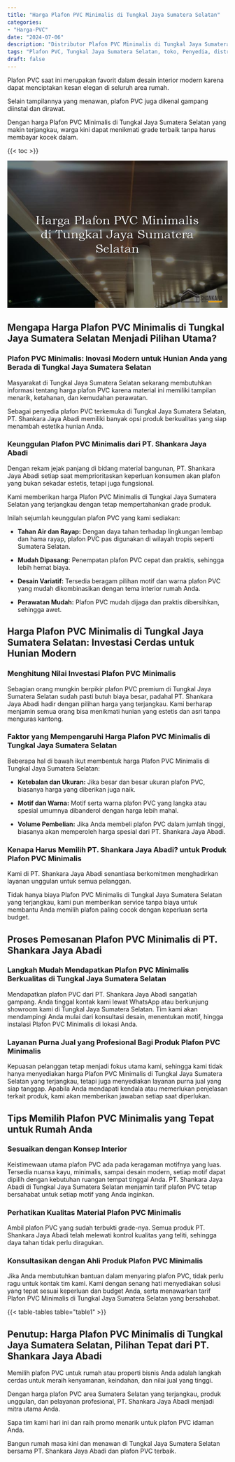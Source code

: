 ```yaml
---
title: "Harga Plafon PVC Minimalis di Tungkal Jaya Sumatera Selatan"
categories: 
- "Harga-PVC"
date: "2024-07-06"
description: "Distributor Plafon PVC Minimalis di Tungkal Jaya Sumatera Selatan untuk tempat tinggal, perkantoran, serta gerai. Panel berkualitas, beragam motif, variasi warna modern, dengan jasa pemasangan dikerjakan oleh tim profesional dan kepastian resmi!|Layanan distribusi Plafon PVC Minimalis di Tungkal Jaya Sumatera Selatan bagi keperluan rumah, office, atau toko, beserta material berkualitas dan instalasi oleh tim ahli dan garansi resmi.|Alternatif Plafon PVC Minimalis di Tungkal Jaya Sumatera Selatan yang terpercaya untuk rumah, perkantoran, serta toko, bersama produk unggulan dan instalasi oleh tim berpengalaman serta kepastian resmi.|Penjualan Plafon PVC Minimalis di Tungkal Jaya Sumatera Selatan bagi rumah, perkantoran, serta ritel, beserta material terbaik dan penempatan oleh tenaga ahli profesional, lengkap beserta kepastian resmi.}"
tags: "Plafon PVC, Tungkal Jaya Sumatera Selatan, toko, Penyedia, distributor"
draft: false
---
```


Plafon PVC saat ini merupakan favorit dalam desain interior modern karena dapat menciptakan kesan elegan di seluruh area rumah.

Selain tampilannya yang menawan, plafon PVC juga dikenal gampang diinstal dan dirawat.

Dengan harga Plafon PVC Minimalis di Tungkal Jaya Sumatera Selatan yang makin terjangkau, warga kini dapat menikmati grade terbaik tanpa harus membayar kocek dalam.

{{< toc >}}

![Harga Plafon PVC Minimalis di Tungkal Jaya Sumatera Selatan](/images/Harga-PVC/Harga-Plafon-PVC-Minimalis-di-Tungkal-Jaya-Sumatera-Selatan.png)


## Mengapa Harga Plafon PVC Minimalis di Tungkal Jaya Sumatera Selatan Menjadi Pilihan Utama?

### Plafon PVC Minimalis: Inovasi Modern untuk Hunian Anda yang Berada di Tungkal Jaya Sumatera Selatan

Masyarakat di Tungkal Jaya Sumatera Selatan sekarang membutuhkan informasi tentang harga plafon PVC karena material ini memiliki tampilan menarik, ketahanan, dan kemudahan perawatan.

Sebagai penyedia plafon PVC terkemuka di Tungkal Jaya Sumatera Selatan, PT. Shankara Jaya Abadi memiliki banyak opsi produk berkualitas yang siap menambah estetika hunian Anda.

### Keunggulan Plafon PVC Minimalis dari PT. Shankara Jaya Abadi

Dengan rekam jejak panjang di bidang material bangunan, PT. Shankara Jaya Abadi setiap saat memprioritaskan keperluan konsumen akan plafon yang bukan sekadar estetis, tetapi juga fungsional.

Kami memberikan harga Plafon PVC Minimalis di Tungkal Jaya Sumatera Selatan yang terjangkau dengan tetap mempertahankan grade produk.

Inilah sejumlah keunggulan plafon PVC yang kami sediakan:

- **Tahan Air dan Rayap:** Dengan daya tahan terhadap lingkungan lembap dan hama rayap, plafon PVC pas digunakan di wilayah tropis seperti Sumatera Selatan.

- **Mudah Dipasang:** Penempatan plafon PVC cepat dan praktis, sehingga lebih hemat biaya.

- **Desain Variatif:** Tersedia beragam pilihan motif dan warna plafon PVC yang mudah dikombinasikan dengan tema interior rumah Anda.

- **Perawatan Mudah:** Plafon PVC mudah dijaga dan praktis dibersihkan, sehingga awet.

## Harga Plafon PVC Minimalis di Tungkal Jaya Sumatera Selatan: Investasi Cerdas untuk Hunian Modern

### Menghitung Nilai Investasi Plafon PVC Minimalis

Sebagian orang mungkin berpikir plafon PVC premium di Tungkal Jaya Sumatera Selatan sudah pasti butuh biaya besar, padahal PT. Shankara Jaya Abadi hadir dengan pilihan harga yang terjangkau. Kami berharap menjamin semua orang bisa menikmati hunian yang estetis dan asri tanpa menguras kantong.

### Faktor yang Mempengaruhi Harga Plafon PVC Minimalis di Tungkal Jaya Sumatera Selatan

Beberapa hal di bawah ikut membentuk harga Plafon PVC Minimalis di Tungkal Jaya Sumatera Selatan:

- **Ketebalan dan Ukuran:** Jika besar dan besar ukuran plafon PVC, biasanya harga yang diberikan juga naik.

- **Motif dan Warna:** Motif serta warna plafon PVC yang langka atau spesial umumnya dibanderol dengan harga lebih mahal.

- **Volume Pembelian:** Jika Anda membeli plafon PVC dalam jumlah tinggi, biasanya akan memperoleh harga spesial dari PT. Shankara Jaya Abadi.

### Kenapa Harus Memilih PT. Shankara Jaya Abadi? untuk Produk Plafon PVC Minimalis

Kami di PT. Shankara Jaya Abadi senantiasa berkomitmen menghadirkan layanan unggulan untuk semua pelanggan.

Tidak hanya biaya Plafon PVC Minimalis di Tungkal Jaya Sumatera Selatan yang terjangkau, kami pun memberikan service tanpa biaya untuk membantu Anda memilih plafon paling cocok dengan keperluan serta budget.

## Proses Pemesanan Plafon PVC Minimalis di PT. Shankara Jaya Abadi

### Langkah Mudah Mendapatkan Plafon PVC Minimalis Berkualitas di Tungkal Jaya Sumatera Selatan

Mendapatkan plafon PVC dari PT. Shankara Jaya Abadi sangatlah gampang. Anda tinggal kontak kami lewat WhatsApp atau berkunjung showroom kami di Tungkal Jaya Sumatera Selatan. Tim kami akan mendampingi Anda mulai dari konsultasi desain, menentukan motif, hingga instalasi Plafon PVC Minimalis di lokasi Anda.

### Layanan Purna Jual yang Profesional Bagi Produk Plafon PVC Minimalis

Kepuasan pelanggan tetap menjadi fokus utama kami, sehingga kami tidak hanya menyediakan harga Plafon PVC Minimalis di Tungkal Jaya Sumatera Selatan yang terjangkau, tetapi juga menyediakan layanan purna jual yang siap tanggap. Apabila Anda mendapati kendala atau memerlukan penjelasan terkait produk, kami akan memberikan jawaban setiap saat diperlukan.

## Tips Memilih Plafon PVC Minimalis yang Tepat untuk Rumah Anda

### Sesuaikan dengan Konsep Interior

Keistimewaan utama plafon PVC ada pada keragaman motifnya yang luas. Tersedia nuansa kayu, minimalis, sampai desain modern, setiap motif dapat dipilih dengan kebutuhan ruangan tempat tinggal Anda. PT. Shankara Jaya Abadi di Tungkal Jaya Sumatera Selatan menjamin tarif plafon PVC tetap bersahabat untuk setiap motif yang Anda inginkan.

### Perhatikan Kualitas Material Plafon PVC Minimalis

Ambil plafon PVC yang sudah terbukti grade-nya. Semua produk PT. Shankara Jaya Abadi telah melewati kontrol kualitas yang teliti, sehingga daya tahan tidak perlu diragukan.

### Konsultasikan dengan Ahli Produk Plafon PVC Minimalis

Jika Anda membutuhkan bantuan dalam menyaring plafon PVC, tidak perlu ragu untuk kontak tim kami. Kami dengan senang hati menyediakan solusi yang tepat sesuai keperluan dan budget Anda, serta menawarkan tarif Plafon PVC Minimalis di Tungkal Jaya Sumatera Selatan yang bersahabat.

{{< table-tables table="table1" >}}

## Penutup: Harga Plafon PVC Minimalis di Tungkal Jaya Sumatera Selatan, Pilihan Tepat dari PT. Shankara Jaya Abadi

Memilih plafon PVC untuk rumah atau properti bisnis Anda adalah langkah cerdas untuk meraih kenyamanan, keindahan, dan nilai jual yang tinggi.

Dengan harga plafon PVC area Sumatera Selatan yang terjangkau, produk unggulan, dan pelayanan profesional, PT. Shankara Jaya Abadi menjadi mitra utama Anda.

Sapa tim kami hari ini dan raih promo menarik untuk plafon PVC idaman Anda.

Bangun rumah masa kini dan menawan di Tungkal Jaya Sumatera Selatan bersama PT. Shankara Jaya Abadi dan plafon PVC terbaik.